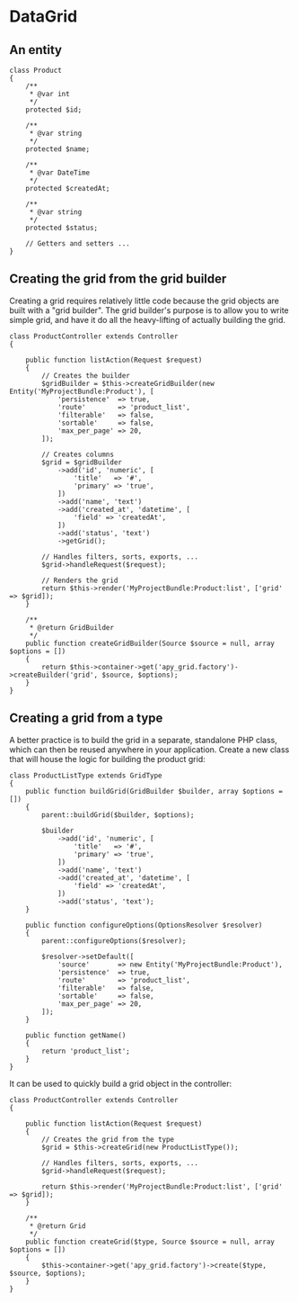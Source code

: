 DataGrid
========

An entity
---------

    class Product
    {
        /**
         * @var int
         */
        protected $id;
    
        /**
         * @var string
         */
        protected $name;
    
        /**
         * @var DateTime
         */
        protected $createdAt;
    
        /**
         * @var string
         */
        protected $status;
    
        // Getters and setters ...
    }

Creating the grid from the grid builder
---------------------------------------

Creating a grid requires relatively little code because the grid objects are built with a "grid builder". 
The grid builder's purpose is to allow you to write simple grid, and have it do all the heavy-lifting of actually building the grid.

    class ProductController extends Controller
    {
    
        public function listAction(Request $request)
        {    
            // Creates the builder
            $gridBuilder = $this->createGridBuilder(new Entity('MyProjectBundle:Product'), [
                'persistence'  => true,
                'route'        => 'product_list',
                'filterable'   => false,
                'sortable'     => false,
                'max_per_page' => 20,
            ]);
    
            // Creates columns
            $grid = $gridBuilder
                ->add('id', 'numeric', [
                    'title'   => '#',
                    'primary' => 'true',
                ])
                ->add('name', 'text')
                ->add('created_at', 'datetime', [
                    'field' => 'createdAt',
                ])
                ->add('status', 'text')
                ->getGrid();
    
            // Handles filters, sorts, exports, ...
            $grid->handleRequest($request);
    
            // Renders the grid
            return $this->render('MyProjectBundle:Product:list', ['grid' => $grid]);
        }
    
        /**
         * @return GridBuilder
         */
        public function createGridBuilder(Source $source = null, array $options = [])
        {
            return $this->container->get('apy_grid.factory')->createBuilder('grid', $source, $options);
        }
    }

Creating a grid from a type
---------------------------

A better practice is to build the grid in a separate, standalone PHP class, which can then be reused anywhere in your application. 
Create a new class that will house the logic for building the product grid:

    class ProductListType extends GridType
    {
        public function buildGrid(GridBuilder $builder, array $options = [])
        {
            parent::buildGrid($builder, $options);
    
            $builder
                ->add('id', 'numeric', [
                    'title'   => '#',
                    'primary' => 'true',
                ])
                ->add('name', 'text')
                ->add('created_at', 'datetime', [
                    'field' => 'createdAt',
                ])
                ->add('status', 'text');
        }
    
        public function configureOptions(OptionsResolver $resolver)
        {
            parent::configureOptions($resolver);
    
            $resolver->setDefault([
                'source'       => new Entity('MyProjectBundle:Product'),
                'persistence'  => true,
                'route'        => 'product_list',
                'filterable'   => false,
                'sortable'     => false,
                'max_per_page' => 20,
            ]);
        }
    
        public function getName()
        {
            return 'product_list';
        }
    }

It can be used to quickly build a grid object in the controller:

    class ProductController extends Controller
    {
    
        public function listAction(Request $request)
        {
            // Creates the grid from the type
            $grid = $this->createGrid(new ProductListType());
    
            // Handles filters, sorts, exports, ...
            $grid->handleRequest($request);
    
            return $this->render('MyProjectBundle:Product:list', ['grid' => $grid]);
        }
    
        /**
         * @return Grid
         */
        public function createGrid($type, Source $source = null, array $options = [])
        {
            $this->container->get('apy_grid.factory')->create($type, $source, $options);
        }
    }

